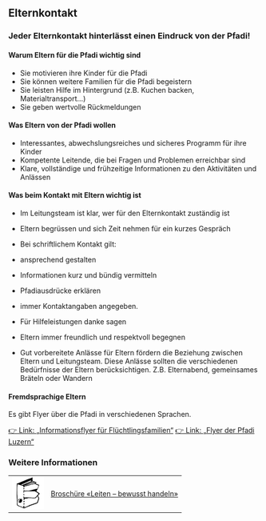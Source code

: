 Elternkontakt
-------------

### Jeder Elternkontakt hinterlässt einen Eindruck von der Pfadi!

#### Warum Eltern für die Pfadi wichtig sind

*   Sie motivieren ihre Kinder für die Pfadi
*   Sie können weitere Familien für die Pfadi begeistern
*   Sie leisten Hilfe im Hintergrund (z.B. Kuchen backen, Materialtransport…)
*   Sie geben wertvolle Rückmeldungen

#### Was Eltern von der Pfadi wollen

*   Interessantes, abwechslungsreiches und sicheres Programm für ihre Kinder
*   Kompetente Leitende, die bei Fragen und Problemen erreichbar sind
*   Klare, vollständige und frühzeitige Informationen zu den Aktivitäten und Anlässen

#### Was beim Kontakt mit Eltern wichtig ist

*   Im Leitungsteam ist klar, wer für den Elternkontakt zuständig ist
*   Eltern begrüssen und sich Zeit nehmen für ein kurzes Gespräch
*   Bei schriftlichem Kontakt gilt:

*   ansprechend gestalten
*   Informationen kurz und bündig vermitteln
*   Pfadiausdrücke erklären
*   immer Kontaktangaben angegeben.

*   Für Hilfeleistungen danke sagen
*   Eltern immer freundlich und respektvoll begegnen
*   Gut vorbereitete Anlässe für Eltern fördern die Beziehung zwischen Eltern und Leitungsteam. Diese Anlässe sollten die verschiedenen Bedürfnisse der Eltern berücksichtigen. Z.B. Elternabend, gemeinsames Bräteln oder Wandern

#### Fremdsprachige Eltern

Es gibt Flyer über die Pfadi in verschiedenen Sprachen.

[👉 Link: „Informationsflyer für Flüchtlingsfamilien“](https://www.scout.ch/de/verband/fuegitiv-1/hilfsmittel)
[👉 Link: „Flyer der Pfadi Luzern“](https://www.pfadiluzern.ch/intern/downloads/#FlyerAGIntegration)

### Weitere Informationen
| | |
|---|---|
| [![](images/piktos/4_Leiten.png)][1] | [Broschüre «Leiten – bewusst handeln»][1] |

[1]: https://www.scout.ch/de/verband/downloads/ausbildung/cudesch/leiten